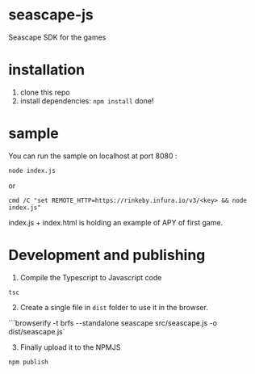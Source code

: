 # seascape-js
Seascape SDK for the games

# installation
1. clone this repo
2. install dependencies: `npm install`
done!

# sample
You can run the sample on localhost at port 8080 :

`node index.js`

or

`cmd /C "set REMOTE_HTTP=https://rinkeby.infura.io/v3/<key> && node index.js"`

index.js + index.html is holding an example of APY of first game.

# Development and publishing
1. Compile the Typescript to Javascript code

```tsc```

2. Create a single file in `dist` folder to use it in the browser.

```browserify -t brfs --standalone seascape src/seascape.js -o dist/seascape.js`

3. Finally upload it to the NPMJS

```npm publish```